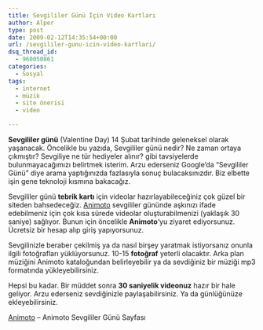```yaml
---
title: Sevgililer Günü İçin Video Kartları
author: Alper
type: post
date: 2009-02-12T14:35:54+00:00
url: /sevgililer-gunu-icin-video-kartlari/
dsq_thread_id:
  - 960050861
categories:
  - Sosyal
tags:
  - internet
  - müzik
  - site önerisi
  - video

---
```

**Sevgililer günü** (Valentine Day) 14 Şubat tarihinde geleneksel olarak yaşanacak. Öncelikle bu yazıda, Sevgililer günü nedir? Ne zaman ortaya çıkmıştır? Sevgiliye ne tür hediyeler alınır? gibi tavsiyelerde bulunmayacağımızı belirtmek isterim. Arzu ederseniz Google&#8217;da &#8220;Sevgililer Günü&#8221; diye arama yaptığınızda fazlasıyla sonuç bulacaksınızdır. Biz elbette işin gene teknoloji kısmına bakacağız. <!--more-->

Sevgililer günü **tebrik kartı** için videolar hazırlayabileceğiniz çok güzel bir siteden bahsedeceğiz. [Animoto][1] sevgililer gününde aşkınızı ifade edebilmeniz için çok kısa sürede videolar oluşturabilmenizi (yaklaşık 30 saniye) sağlıyor. Bunun için öncelikle **Animoto**&#8216;yu ziyaret ediyorsunuz. Ücretsiz bir hesap alıp giriş yapıyorsunuz. 

Sevgilinizle beraber çekilmiş ya da nasıl birşey yaratmak istiyorsanız onunla ilgili fotoğrafları yüklüyorsunuz. 10-15 **fotoğraf** yeterli olacaktır. Arka plan müziğini Animoto kataloğundan belirleyebilir ya da sevdiğiniz bir müziği mp3 formatında yükleyebilirsiniz. 

Hepsi bu kadar. Bir müddet sonra **30 saniyelik videonuz** hazır bir hale geliyor. Arzu ederseniz sevdiğinizle paylaşabilirsiniz. Ya da günlüğünüze ekleyebilirsiniz. 

[Animoto][1] &#8211; Animoto Sevgililer Günü Sayfası

 [1]: https://animoto.com/